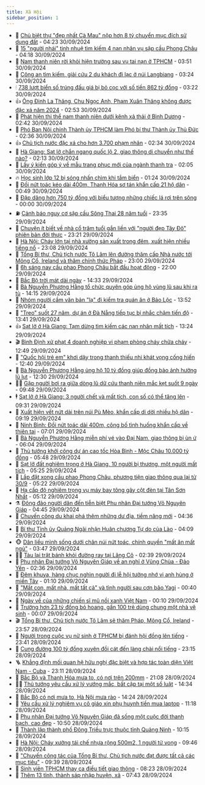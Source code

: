 ```yaml
---
title: Xã Hội
sidebar_position: 1
---
```


<!-- dantri-xa-hoi:START -->
- 🫣 [Chủ biệt thự &quot;đẹp nhất Cà Mau&quot; nộp hơn 8 tỷ chuyển mục đích sử dụng đất](https://dantri.com.vn/xa-hoi/chu-biet-thu-dep-nhat-ca-mau-nop-hon-8-ty-chuyen-muc-dich-su-dung-dat-20240930111111047.htm) - 04:23 30/09/2024
- 💼 [15 &quot;người nhái&quot; tinh nhuệ tìm kiếm 4 nạn nhân vụ sập cầu Phong Châu](https://dantri.com.vn/xa-hoi/15-nguoi-nhai-tinh-nhue-tim-kiem-4-nan-nhan-vu-sap-cau-phong-chau-20240930110738471.htm) - 04:18 30/09/2024
- 🎊 [Nam thanh niên rời khỏi hiện trường sau vụ tai nạn ở TPHCM](https://dantri.com.vn/xa-hoi/nam-thanh-nien-roi-khoi-hien-truong-sau-vu-tai-nan-o-tphcm-20240930104334322.htm) - 03:51 30/09/2024
- 🙉 [Công an tìm kiếm, giải cứu 2 du khách đi lạc ở núi Langbiang](https://dantri.com.vn/xa-hoi/cong-an-tim-kiem-giai-cuu-2-du-khach-di-lac-o-nui-langbiang-20240930095326491.htm) - 03:24 30/09/2024
- 🕯 [738 lượt biển số trúng đấu giá bị bỏ cọc với số tiền 862 tỷ đồng](https://dantri.com.vn/xa-hoi/738-luot-bien-so-trung-dau-gia-bi-bo-coc-voi-so-tien-862-ty-dong-20240930100207481.htm) - 03:22 30/09/2024
- 👍 [Ông Đinh La Thăng, Chu Ngọc Anh, Phạm Xuân Thăng không được đặc xá năm 2024](https://dantri.com.vn/xa-hoi/ong-dinh-la-thang-chu-ngoc-anh-pham-xuan-thang-khong-duoc-dac-xa-nam-2024-20240930094913269.htm) - 02:53 30/09/2024
- 🤖 [Phát hiện thi thể nam thanh niên dưới kênh xả thải ở Bình Dương](https://dantri.com.vn/xa-hoi/phat-hien-thi-the-nam-thanh-nien-duoi-kenh-xa-thai-o-binh-duong-20240930092221840.htm) - 02:42 30/09/2024
- 🙉 [Phó Ban Nội chính Thành ủy TPHCM làm Phó bí thư Thành ủy Thủ Đức](https://dantri.com.vn/xa-hoi/pho-ban-noi-chinh-thanh-uy-tphcm-lam-pho-bi-thu-thanh-uy-thu-duc-20240929142003240.htm) - 02:36 30/09/2024
- 👍 [Chủ tịch nước đặc xá cho hơn 3.700 phạm nhân](https://dantri.com.vn/xa-hoi/chu-tich-nuoc-dac-xa-cho-hon-3700-pham-nhan-20240930093117266.htm) - 02:34 30/09/2024
- 🗽 [Hà Giang: Sạt lở chắn ngang quốc lộ 2, giao thông di chuyển như thế nào?](https://dantri.com.vn/xa-hoi/ha-giang-sat-lo-chan-ngang-quoc-lo-2-giao-thong-di-chuyen-nhu-the-nao-20240930085509601.htm) - 02:13 30/09/2024
- 🗽 [Lấy ý kiến góp ý về mẫu trang phục mới của ngành thanh tra](https://dantri.com.vn/xa-hoi/lay-y-kien-gop-y-ve-mau-trang-phuc-moi-cua-nganh-thanh-tra-20240930084342050.htm) - 02:05 30/09/2024
- 🔥 [Học sinh lớp 12 bị sóng nhấn chìm khi tắm biển](https://dantri.com.vn/xa-hoi/hoc-sinh-lop-12-bi-song-nhan-chim-khi-tam-bien-20240930081417156.htm) - 01:24 30/09/2024
- 🦒 [Đồi nứt toác kéo dài 400m, Thanh Hóa sơ tán khẩn cấp 21 hộ dân](https://dantri.com.vn/xa-hoi/doi-nut-toac-keo-dai-400m-thanh-hoa-so-tan-khan-cap-21-ho-dan-20240930074134204.htm) - 00:49 30/09/2024
- 🧐 [Đập dâng hơn 750 tỷ đồng với biểu tượng những chiếc lá rơi trên sông](https://dantri.com.vn/xa-hoi/dap-dang-hon-750-ty-dong-voi-bieu-tuong-nhung-chiec-la-roi-tren-song-20240929155008517.htm) - 00:00 30/09/2024
- ⛽️ [Cảnh báo nguy cơ sập cầu Sông Thai 28 năm tuổi](https://dantri.com.vn/xa-hoi/canh-bao-nguy-co-sap-cau-song-thai-28-nam-tuoi-20240929165435951.htm) - 23:35 29/09/2024
- 🚀 [Chuyện ít biết về nhà cổ trăm tuổi gắn liền với &quot;người đẹp Tây Đô&quot; phiên bản đời thực](https://dantri.com.vn/xa-hoi/chuyen-it-biet-ve-nha-co-tram-tuoi-gan-lien-voi-nguoi-dep-tay-do-phien-ban-doi-thuc-20240927131314915.htm) - 23:21 29/09/2024
- 🦒 [Hà Nội: Cháy lớn tại nhà xưởng sản xuất trong đêm, xuất hiện nhiều tiếng nổ](https://dantri.com.vn/xa-hoi/ha-noi-chay-lon-tai-nha-xuong-san-xuat-trong-dem-xuat-hien-nhieu-tieng-no-20240929235245878.htm) - 23:08 29/09/2024
- 🦅 [Tổng Bí thư, Chủ tịch nước Tô Lâm lên đường thăm cấp Nhà nước tới Mông Cổ, Ireland và thăm chính thức Pháp](https://dantri.com.vn/xa-hoi/tong-bi-thu-chu-tich-nuoc-to-lam-len-duong-tham-cap-nha-nuoc-toi-mong-co-ireland-va-tham-chinh-thuc-phap-20240929230626321.htm) - 23:00 29/09/2024
- 🚀 [6h sáng nay cầu phao Phong Châu bắt đầu hoạt động](https://dantri.com.vn/xa-hoi/6h-sang-nay-cau-phao-phong-chau-bat-dau-hoat-dong-20240929214121052.htm) - 22:00 29/09/2024
- 🦅 [Bắc Bộ trời mát dài ngày](https://dantri.com.vn/xa-hoi/bac-bo-troi-mat-dai-ngay-20240929211545234.htm) - 14:33 29/09/2024
- 🤠 [Bà Nguyễn Phương Hằng tổ chức quyên góp ủng hộ vùng lũ sau khi ra tù](https://dantri.com.vn/xa-hoi/ba-nguyen-phuong-hang-to-chuc-quyen-gop-ung-ho-vung-lu-sau-khi-ra-tu-20240929203632771.htm) - 14:15 29/09/2024
- 💄 [Nhóm người cầm văn bản &quot;lạ&quot; đi kiểm tra quán ăn ở Bảo Lộc](https://dantri.com.vn/xa-hoi/nhom-nguoi-cam-van-ban-la-di-kiem-tra-quan-an-o-bao-loc-20240929191634749.htm) - 13:52 29/09/2024
- 🥷 [&quot;Treo&quot; suốt 27 năm, dự án ở Đà Nẵng tiếp tục bị nhắc chậm tiến độ](https://dantri.com.vn/xa-hoi/treo-suot-27-nam-du-an-o-da-nang-tiep-tuc-bi-nhac-cham-tien-do-20240928160614112.htm) - 13:41 29/09/2024
- 👍 [Sạt lở ở Hà Giang: Tạm dừng tìm kiếm các nạn nhân mất tích](https://dantri.com.vn/xa-hoi/sat-lo-o-ha-giang-tam-dung-tim-kiem-cac-nan-nhan-mat-tich-20240929201426358.htm) - 13:24 29/09/2024
- 🎬 [Bình Định xử phạt 4 doanh nghiệp vi phạm phòng cháy chữa cháy](https://dantri.com.vn/xa-hoi/binh-dinh-xu-phat-4-doanh-nghiep-vi-pham-phong-chay-chua-chay-20240929184705618.htm) - 12:49 29/09/2024
- 🦒 [&quot;Quốc hội trẻ em&quot; khơi dậy trong thanh thiếu nhi khát vọng cống hiến](https://dantri.com.vn/xa-hoi/quoc-hoi-tre-em-khoi-day-trong-thanh-thieu-nhi-khat-vong-cong-hien-20240929194000794.htm) - 12:40 29/09/2024
- 🌊 [Bà Nguyễn Phương Hằng ủng hộ 10 tỷ đồng giúp đồng bào ảnh hưởng lũ lụt](https://dantri.com.vn/xa-hoi/ba-nguyen-phuong-hang-ung-ho-10-ty-dong-giup-dong-bao-anh-huong-lu-lut-20240929192452000.htm) - 12:30 29/09/2024
- 🧑‍💻 [Gặp người bơi ra giữa dòng lũ dữ cứu thanh niên mắc kẹt suốt 9 ngày](https://dantri.com.vn/xa-hoi/gap-nguoi-boi-ra-giua-dong-lu-du-cuu-thanh-nien-mac-ket-suot-9-ngay-20240929160212364.htm) - 09:48 29/09/2024
- 🕴 [Sạt lở ở Hà Giang: 3 người chết và mất tích, con số có thể tăng lên](https://dantri.com.vn/xa-hoi/sat-lo-o-ha-giang-3-nguoi-chet-va-mat-tich-con-so-co-the-tang-len-20240929161918718.htm) - 09:31 29/09/2024
- 🤔 [Xuất hiện vết nứt dài trên núi Pù Mèo, khẩn cấp di dời nhiều hộ dân](https://dantri.com.vn/xa-hoi/xuat-hien-vet-nut-dai-tren-nui-pu-meo-khan-cap-di-doi-nhieu-ho-dan-20240929154508060.htm) - 09:19 29/09/2024
- 💄 [Ninh Bình: Đồi nứt toác dài 400m, công bố tình huống khẩn cấp về thiên tai](https://dantri.com.vn/xa-hoi/ninh-binh-doi-nut-toac-dai-400m-cong-bo-tinh-huong-khan-cap-ve-thien-tai-20240929131601072.htm) - 07:01 29/09/2024
- 🧠 [Bà Nguyễn Phương Hằng miễn phí vé vào Đại Nam, giao thông bị ùn ứ](https://dantri.com.vn/xa-hoi/ba-nguyen-phuong-hang-mien-phi-ve-vao-dai-nam-giao-thong-bi-un-u-20240929123441739.htm) - 06:04 29/09/2024
- 🦣 [Thủ tướng khởi công dự án cao tốc Hòa Bình - Mộc Châu 10.000 tỷ đồng](https://dantri.com.vn/xa-hoi/thu-tuong-khoi-cong-du-an-cao-toc-hoa-binh-moc-chau-10000-ty-dong-20240929104257629.htm) - 05:48 29/09/2024
- 💫 [Sạt lở đất nghiêm trọng ở Hà Giang, 10 người bị thương, một người mất tích](https://dantri.com.vn/xa-hoi/sat-lo-dat-nghiem-trong-o-ha-giang-10-nguoi-bi-thuong-mot-nguoi-mat-tich-20240929121937663.htm) - 05:25 29/09/2024
- 🚀 [Lắp đặt xong cầu phao Phong Châu, phương tiện giao thông qua lại từ 30/9](https://dantri.com.vn/xa-hoi/lap-dat-xong-cau-phao-phong-chau-phuong-tien-giao-thong-qua-lai-tu-309-20240929121419550.htm) - 05:22 29/09/2024
- 🤔 [Hạ cấp độ nghiêm trọng vụ máy bay tông gãy cột đèn tại Tân Sơn Nhất](https://dantri.com.vn/xa-hoi/ha-cap-do-nghiem-trong-vu-may-bay-tong-gay-cot-den-tai-tan-son-nhat-20240929114426630.htm) - 05:12 29/09/2024
- ⚗️ [Đông đảo người dân đến tiễn biệt Phu nhân Đại tướng Võ Nguyên Giáp](https://dantri.com.vn/xa-hoi/dong-dao-nguoi-dan-den-tien-biet-phu-nhan-dai-tuong-vo-nguyen-giap-20240929101650728.htm) - 04:45 29/09/2024
- 🫶 [Chuyến công du khai phá thêm những dư địa, tiềm năng mới](https://dantri.com.vn/xa-hoi/chuyen-cong-du-khai-pha-them-nhung-du-dia-tiem-nang-moi-20240929112406798.htm) - 04:36 29/09/2024
- 🌮 [Bí thư Tỉnh ủy Quảng Ngãi nhận Huân chương Tự do của Lào](https://dantri.com.vn/xa-hoi/bi-thu-tinh-uy-quang-ngai-nhan-huan-chuong-tu-do-cua-lao-20240929104621848.htm) - 04:09 29/09/2024
- 🐵 [Dân liều mình sống dưới chân núi nứt toác, chính quyền &quot;mất ăn mất ngủ&quot;](https://dantri.com.vn/xa-hoi/dan-lieu-minh-song-duoi-chan-nui-nut-toac-chinh-quyen-mat-an-mat-ngu-20240929103220627.htm) - 03:47 29/09/2024
- 🧑‍🏫 [Tàu lại trật bánh khỏi đường ray tại Lăng Cô](https://dantri.com.vn/xa-hoi/tau-lai-trat-banh-khoi-duong-ray-tai-lang-co-20240929091014572.htm) - 02:39 29/09/2024
- 💫 [Phu nhân Đại tướng Võ Nguyên Giáp về an nghỉ ở Vũng Chùa - Đảo Yến](https://dantri.com.vn/xa-hoi/phu-nhan-dai-tuong-vo-nguyen-giap-ve-an-nghi-o-vung-chua-dao-yen-20240929090828945.htm) - 02:36 29/09/2024
- 🦩 [Đêm khuya, hàng chục nghìn người đi lễ hội tưởng nhớ vị anh hùng ở miền Tây](https://dantri.com.vn/xa-hoi/dem-khuya-hang-chuc-nghin-nguoi-di-le-hoi-tuong-nho-vi-anh-hung-o-mien-tay-20240929064030501.htm) - 01:10 29/09/2024
- 🦄 [&quot;Mất con, mất nhà, mất tất cả&quot; và tình người sau cơn bão Yagi](https://dantri.com.vn/xa-hoi/mat-con-mat-nha-mat-tat-ca-va-tinh-nguoi-sau-con-bao-yagi-20240927140019639.htm) - 00:40 29/09/2024
- 💂 [Ngày về của những chiến sĩ mũ nồi xanh Việt Nam](https://dantri.com.vn/xa-hoi/ngay-ve-cua-nhung-chien-si-mu-noi-xanh-viet-nam-20240929025418258.htm) - 00:10 29/09/2024
- 💄 [Trường hơn 23 tỷ đồng bỏ hoang, gần 100 trẻ dùng chung một nhà vệ sinh](https://dantri.com.vn/xa-hoi/truong-hon-23-ty-dong-bo-hoang-gan-100-tre-dung-chung-mot-nha-ve-sinh-20240928120205833.htm) - 00:07 29/09/2024
- 🎬 [Tổng Bí thư, Chủ tịch nước Tô Lâm sẽ thăm Pháp, Mông Cổ, Ireland](https://dantri.com.vn/xa-hoi/tong-bi-thu-chu-tich-nuoc-to-lam-se-tham-phap-mong-co-ireland-20240929064200547.htm) - 23:57 28/09/2024
- 👀 [Người trong cuộc vụ nữ sinh ở TPHCM bị đánh hội đồng lên tiếng](https://dantri.com.vn/xa-hoi/nguoi-trong-cuoc-vu-nu-sinh-o-tphcm-bi-danh-hoi-dong-len-tieng-20240928191915553.htm) - 23:41 28/09/2024
- 💃 [Cung đường 100 tỷ đồng xuyên đồi cát đến làng chài nổi tiếng](https://dantri.com.vn/xa-hoi/cung-duong-100-ty-dong-xuyen-doi-cat-den-lang-chai-noi-tieng-20240928201706838.htm) - 23:15 28/09/2024
- 🪜 [Khẳng định mối quan hệ hữu nghị đặc biệt và hợp tác toàn diện Việt Nam - Cuba](https://dantri.com.vn/xa-hoi/khang-dinh-moi-quan-he-huu-nghi-dac-biet-va-hop-tac-toan-dien-viet-nam-cuba-20240929061124325.htm) - 23:11 28/09/2024
- 📝 [Bắc Bộ và Thanh Hóa mưa to, có nơi trên 200mm](https://dantri.com.vn/xa-hoi/bac-bo-va-thanh-hoa-mua-to-co-noi-tren-200mm-20240929000117117.htm) - 21:08 28/09/2024
- 🧑‍💻 [Thủ tướng yêu cầu xử lý vướng mắc, bất cập tại một số luật](https://dantri.com.vn/xa-hoi/thu-tuong-yeu-cau-xu-ly-vuong-mac-bat-cap-tai-mot-so-luat-20240928190550061.htm) - 14:34 28/09/2024
- 👺 [Bắc Bộ có nơi mưa to, Hà Nội mưa rào](https://dantri.com.vn/xa-hoi/bac-bo-co-noi-mua-to-ha-noi-mua-rao-20240928203109565.htm) - 14:24 28/09/2024
- 🌮 [Yêu cầu xử lý nghiêm vụ cô giáo xin phụ huynh tiền mua laptop](https://dantri.com.vn/xa-hoi/yeu-cau-xu-ly-nghiem-vu-co-giao-xin-phu-huynh-tien-mua-laptop-20240928180155576.htm) - 11:18 28/09/2024
- 🤭 [Phu nhân Đại tướng Võ Nguyên Giáp đã sống một cuộc đời thanh bạch, cao đẹp](https://dantri.com.vn/xa-hoi/phu-nhan-dai-tuong-vo-nguyen-giap-da-song-mot-cuoc-doi-thanh-bach-cao-dep-20240928174031430.htm) - 10:50 28/09/2024
- 💪 [Thành lập thành phố Đông Triều trực thuộc tỉnh Quảng Ninh](https://dantri.com.vn/xa-hoi/thanh-lap-thanh-pho-dong-trieu-truc-thuoc-tinh-quang-ninh-20240928170452925.htm) - 10:15 28/09/2024
- 🧰 [Hà Nội: Cháy xưởng tái chế nhựa rộng 500m2, 1 người tử vong](https://dantri.com.vn/xa-hoi/ha-noi-chay-xuong-tai-che-nhua-rong-500m2-1-nguoi-tu-vong-20240928161830962.htm) - 09:46 28/09/2024
- 🤡 [&quot;Chuyến công tác của Tổng Bí thư, Chủ tịch nước đạt được tất cả các mục tiêu&quot;](https://dantri.com.vn/xa-hoi/chuyen-cong-tac-cua-tong-bi-thu-chu-tich-nuoc-dat-duoc-tat-ca-cac-muc-tieu-20240928163853498.htm) - 09:39 28/09/2024
- 🦆 [Sinh viên TPHCM thay ca điều tiết giao thông](https://dantri.com.vn/xa-hoi/sinh-vien-tphcm-thay-ca-dieu-tiet-giao-thong-20240928142351909.htm) - 08:23 28/09/2024
- 🦍 [Thêm 13 tỉnh, thành sáp nhập huyện, xã](https://dantri.com.vn/xa-hoi/them-13-tinh-thanh-sap-nhap-huyen-xa-20240928142857248.htm) - 07:43 28/09/2024<!-- dantri-xa-hoi:END -->
